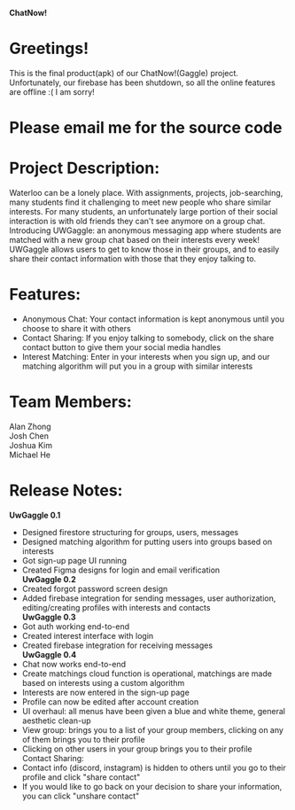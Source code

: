 **ChatNow!**
# **Greetings!**
This is the final product(apk) of our ChatNow!(Gaggle) project.
Unfortunately, our firebase has been shutdown, so all the online features are offline :( I am sorry!
# Please email me for the source code

# **Project Description:**

Waterloo can be a lonely place. With assignments, projects, job-searching, many students find it challenging to meet new people who share similar interests. For many students, an unfortunately large portion of their social interaction is with old friends they can't see anymore on a group chat. Introducing UWGaggle: an anonymous messaging app where students are matched with a new group chat based on their interests every week! UWGaggle allows users to get to know those in their groups, and to easily share their contact information with those that they enjoy talking to.

# **Features:**

- Anonymous Chat: Your contact information is kept anonymous until you choose to share it with others
- Contact Sharing: If you enjoy talking to somebody, click on the share contact button to give them your social media handles
- Interest Matching: Enter in your interests when you sign up, and our matching algorithm will put you in a group with similar interests

# **Team Members:**

Alan Zhong\
Josh Chen\
Joshua Kim\
Michael He

# **Release Notes:**

**UwGaggle 0.1**

- Designed firestore structuring for groups, users, messages
- Designed matching algorithm for putting users into groups based on interests
- Got sign-up page UI running
- Created Figma designs for login and email verification  
  **UwGaggle 0.2**
- Created forgot password screen design
- Added firebase integration for sending messages, user authorization, editing/creating profiles with interests and contacts  
  **UwGaggle 0.3**
- Got auth working end-to-end
- Created interest interface with login
- Created firebase integration for receiving messages  
  **UwGaggle 0.4**
- Chat now works end-to-end
- Create matchings cloud function is operational, matchings are made based on interests using a custom algorithm
- Interests are now entered in the sign-up page
- Profile can now be edited after account creation
- UI overhaul: all menus have been given a blue and white theme, general aesthetic clean-up
- View group: brings you to a list of your group members, clicking on any of them brings you to their profile
- Clicking on other users in your group brings you to their profile  
  Contact Sharing:
- Contact info (discord, instagram) is hidden to others until you go to their profile and click "share contact"
- If you would like to go back on your decision to share your information, you can click "unshare contact"
